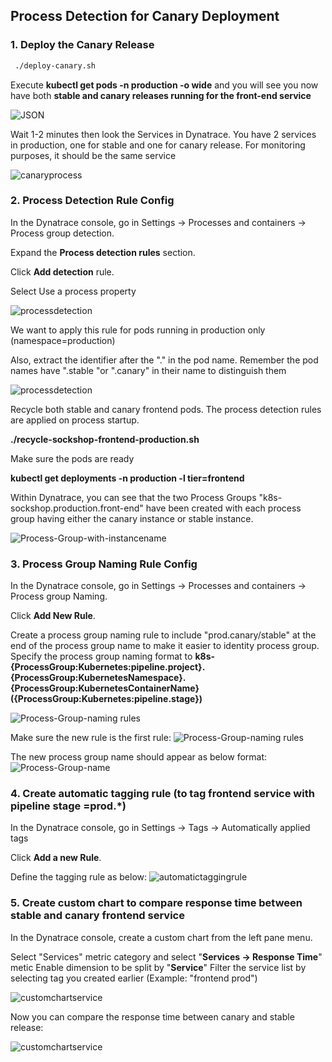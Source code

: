 ## Process Detection for Canary Deployment

### 1. Deploy the Canary Release 

```bash
 ./deploy-canary.sh
```

Execute <b>kubectl get pods -n production -o wide</b> and you will see you now have both <b>stable and canary releases running for the front-end service</b>

![JSON](https://github.com/Nodnarboen/HOT-k8s/blob/master/assets/Picture21.png)

Wait 1-2 minutes then look the Services in Dynatrace. You have 2 services in production, one for stable and one for canary release.
For monitoring purposes, it should be the same service

![canaryprocess](../../assets/images/canaryprocess.jpg)

### 2. Process Detection Rule Config

In the Dynatrace console, go in Settings -> Processes and containers -> Process group detection.

Expand the <b>Process detection rules</b> section. 

Click <b>Add detection</b> rule.

Select Use a process property

![processdetection](../../assets/images/processdetectionrule1.png)

We want to apply this rule for pods running in production only (namespace=production)

Also, extract the identifier after the "." in the pod name. 
Remember the pod names have ".stable "or ".canary" in their name to distinguish them

![processdetection](../../assets/images/processdetectionrule2.jpg)

Recycle both stable and canary frontend pods. The process detection rules are applied on process startup.

<b>./recycle-sockshop-frontend-production.sh </b>

Make sure the pods are ready 

<b>kubectl get deployments -n production -l tier=frontend</b>

Within Dynatrace, you can see that the two Process Groups "k8s-sockshop.production.front-end" have been created with each process group having either the canary instance or stable instance.

![Process-Group-with-instancename](../../assets/images/processgroupinstancenameupdated.jpg)


### 3. Process Group Naming Rule Config

In the Dynatrace console, go in Settings -> Processes and containers -> Process group Naming.

Click <b>Add New Rule</b>.

Create a process group naming rule to include "prod.canary/stable" at the end of the process group name to make it easier to identity process group. Specify the process group naming format to <b>k8s-{ProcessGroup:Kubernetes:pipeline.project}.{ProcessGroup:KubernetesNamespace}.{ProcessGroup:KubernetesContainerName} ({ProcessGroup:Kubernetes:pipeline.stage})</b>


![Process-Group-naming rules](../../assets/images/processgroupnamingrule.jpg)

Make sure the new rule is the first rule:
![Process-Group-naming rules](../../assets/images/processgroupnamingrulesort.jpg)

The new process group name should appear as below format:
![Process-Group-name](../../assets/images/processgroupnamechanged.png)



### 4. Create automatic tagging rule (to tag frontend service with pipeline stage =prod.*)

In the Dynatrace console, go in Settings -> Tags -> Automatically applied tags

Click <b>Add a new Rule</b>.

Define the tagging rule as below:
![automatictaggingrule](../../assets/images/automatictaggingrule.png)


### 5. Create custom chart to compare response time between stable and canary frontend service

In the Dynatrace console, create a custom chart from the left pane menu.

Select "Services" metric category and select "<b>Services -> Response Time</b>" metic
Enable dimension to be split by "<b>Service</b>"
Filter the service list by selecting tag you created earlier (Example: "frontend prod")

![customchartservice](../../assets/images/servicecomparecustomchart.png)

Now you can compare the response time between canary and stable release:

![customchartservice](../../assets/images/servicecomparecustomchart2.png)

